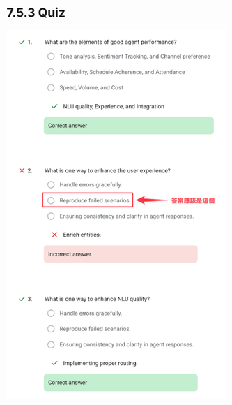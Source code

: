 # 7.5.3 Quiz

![gh](https://raw.githubusercontent.com/SeanChenR/img_gif/main/myimage/17461744050005ohay9.png)

